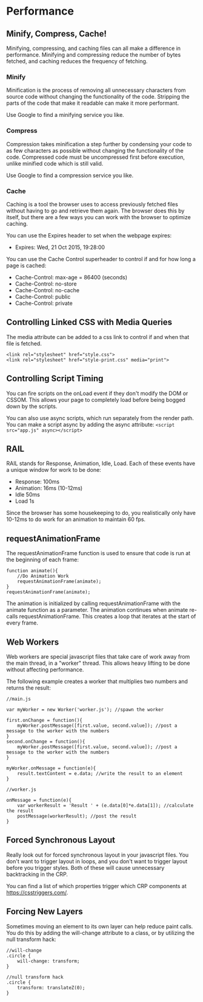 # Performance

## Minify, Compress, Cache!

Minifying, compressing, and caching files can all make a difference in performance. Minifying and compressing reduce the number of bytes fetched, and caching reduces the frequency of fetching.

### Minify

Minification is the process of removing all unnecessary characters from source code without changing the functionality of the code. Stripping the parts of the code that make it readable can make it more performant.

Use Google to find a minifying service you like.

### Compress

Compression takes minification a step further by condensing your code to as few characters as possible without changing the functionality of the code. Compressed code must be uncompressed first before execution, unlike minified code which is still valid.

Use Google to find a compression service you like.

### Cache

Caching is a tool the browser uses to access previously fetched files without having to go and retrieve them again. The browser does this by itself, but there are a few ways you can work with the browser to optimize caching.

You can use the Expires header to set when the webpage expires:
* Expires: Wed, 21 Oct 2015, 19:28:00

You can use the Cache Control superheader to control if and for how long a page is cached:
* Cache-Control: max-age = 86400 (seconds)
* Cache-Control: no-store
* Cache-Control: no-cache
* Cache-Control: public
* Cache-Control: private

## Controlling Linked CSS with Media Queries

The media attribute can be added to a css link to control if and when that file is fetched.

```
<link rel="stylesheet" href="style.css">
<link rel="stylesheet" href="style-print.css" media="print">
```

## Controlling Script Timing

You can fire scripts on the onLoad event if they don't modify the DOM or CSSOM. This allows your page to completely load before being bogged down by the scripts.

You can also use async scripts, which run separately from the render path. You can make a script async by adding the async attribute:
`<script src="app.js" async></script>`

## RAIL

RAIL stands for Response, Animation, Idle, Load. Each of these events have a unique window for work to be done:
* Response: 100ms
* Animation: 16ms (10-12ms)
* Idle 50ms
* Load 1s

Since the browser has some housekeeping to do, you realistically only have 10-12ms to do work for an animation to maintain 60 fps.

## requestAnimationFrame

The requestAnimationFrame function is used to ensure that code is run at the beginning of each frame:
```
function animate(){
    //Do Animation Work
    requestAnimationFrame(animate);
}
requestAnimationFrame(animate);
```

The animation is initialized by calling requestAnimationFrame with the animate function as a parameter. The animation continues when animate re-calls requestAnimationFrame. This creates a loop that iterates at the start of every frame.

## Web Workers

Web workers are special javascript files that take care of work away from the main thread, in a "worker" thread. This allows heavy lifting to be done without affecting performance.

The following example creates a worker that multiplies two numbers and returns the result:
```
//main.js

var myWorker = new Worker('worker.js'); //spawn the worker

first.onChange = function(){
    myWorker.postMessage([first.value, second.value]); //post a message to the worker with the numbers
}
second.onChange = function(){
    myWorker.postMessage([first.value, second.value]); //post a message to the worker with the numbers
}

myWorker.onMessage = function(e){
    result.textContent = e.data; //write the result to an element
}
```
```
//worker.js

onMessage = function(e){
    var workerResult = 'Result ' + (e.data[0]*e.data[1]); //calculate the result
    postMessage(workerResult); //post the result
}
```

## Forced Synchronous Layout

Really look out for forced synchronous layout in your javascript files. You don't want to trigger layout in loops, and you don't want to trigger layout before you trigger styles. Both of these will cause unnecessary backtracking in the CRP.

You can find a list of which properties trigger which CRP components at https://csstriggers.com/.

## Forcing New Layers

Sometimes moving an element to its own layer can help reduce paint calls. You do this by adding the will-change attribute to a class, or by utilizing the null transform hack:
```
//will-change
.circle {
    will-change: transform;
}

//null transform hack
.circle {
    transform: translateZ(0);
}
```

